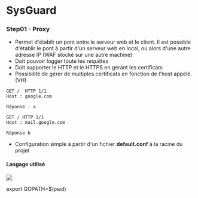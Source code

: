 # SysGuard

### Step01 - Proxy

- Permet d'étabilr un pont entre le serveur web et le client. Il est possible d'établir le pont à partir d'un serveur web en local, ou alors d'une autre adresse IP (WAF stocké sur une autre machine)
- Doit pouvoir logger toute les requêtes
- Doit supporter le HTTP et le HTTPS en gérant les certificats 
- Possibilité de gérer de multiples certificats en fonction de l'host appelé. (VH)

```
GET /  HTTP 1/1
Host : google.com

Réponse : a

GET / HTTP 1/1
Host : mail.google.com

Réponse b

```
- Configuration simple à partir d'un fichier **default.conf** à la racine du projet

#### Langage utilisé 
![](https://upload.wikimedia.org/wikipedia/commons/thumb/2/23/Go_Logo_Aqua.svg/1200px-Go_Logo_Aqua.svg.png)

export GOPATH=$(pwd)
